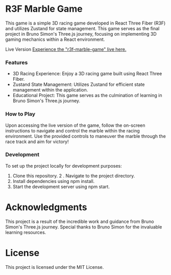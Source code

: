 # R3F Marble Game
This game is a simple 3D racing game developed in React Three Fiber (R3F) and utilizes Zustand for state management. This game serves as the final project in Bruno Simon's Three.js journey, focusing on implementing 3D gaming mechanics within a React environment.

Live Version
[Experience the "r3f-marble-game" live here.](https://r3f-marble-game-eta.vercel.app)

### Features
- 3D Racing Experience: Enjoy a 3D racing game built using React Three Fiber.
- Zustand State Management: Utilizes Zustand for efficient state management within the application.
- Educational Project: This game serves as the culmination of learning in Bruno Simon's Three.js journey.

### How to Play
Upon accessing the live version of the game, follow the on-screen instructions to navigate and control the marble within the racing environment. Use the provided controls to maneuver the marble through the race track and aim for victory!


### Development
To set up the project locally for development purposes:

1. Clone this repository.
2 . Navigate to the project directory.
3. Install dependencies using npm install.
4. Start the development server using npm start.

# Acknowledgments
This project is a result of the incredible work and guidance from Bruno Simon's Three.js journey. Special thanks to Bruno Simon for the invaluable learning resources.

# License
This project is licensed under the MIT License.

